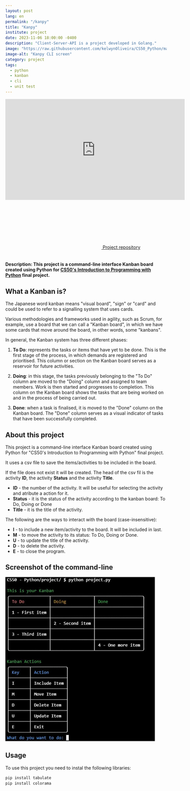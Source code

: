 ```yaml
---
layout: post
lang: en
permalink: "/kanpy"
title: "Kanpy"
institute: project
date: 2023-11-06 18:00:00 -0400
description: "Client-Server-API is a project developed in Golang."
image: "https://raw.githubusercontent.com/kelwynOliveira/CS50_Python/main/final_project/thumb.jpg"
image-alt: "Kanpy CLI screen"
category: project
tags:
  - python
  - kanban
  - cli
  - unit test
---
```


<!-- Youtube Video -->
<div class="yt-video">
<iframe width="560" height="315" src="https://www.youtube.com/embed/V7HFOg4AgD0?si=WaP1oDTF6rM4-Z0O" title="YouTube video player" frameborder="0" allow="accelerometer; autoplay; clipboard-write; encrypted-media; gyroscope; picture-in-picture; web-share" allowfullscreen></iframe>
</div>

<div class="github">
  <a  href="https://github.com/kelwynOliveira/CS50_Python/tree/main/final_project" target="_blank">
    <svg class="svg-icon">
        <use xlink:href="{{ '/assets/svg/minima-social-icons.svg#github' | relative_url }}"></use>
    </svg>
  <span>Project repository</span>
  </a>
</div>
<br/>

#### Description: This project is a command-line interface Kanban board created using Python for [CS50's Introduction to Programming with Python](https://www.edx.org/learn/python/harvard-university-cs50-s-introduction-to-programming-with-python?webview=false&campaign=CS50%27s+Introduction+to+Programming+with+Python&source=edx&product_category=course&placement_url=https%3A%2F%2Fwww.edx.org%2Fcs50) final project.

## What a Kanban is?

The Japanese word kanban means "visual board", "sign" or "card" and could be used to refer to a signalling system that uses cards.

Various methodologies and frameworks used in agility, such as Scrum, for example, use a board that we can call a "Kanban board", in which we have some cards that move around the board, in other words, some "kanbans".

In general, the Kanban system has three different phases:

1. **To Do**: represents the tasks or items that have yet to be done. This is the first stage of the process, in which demands are registered and prioritised. This column or section on the Kanban board serves as a reservoir for future activities.

2. **Doing**: in this stage, the tasks previously belonging to the "To Do" column are moved to the "Doing" column and assigned to team members. Work is then started and progresses to completion. This column on the Kanban board shows the tasks that are being worked on and in the process of being carried out.

3. **Done**: when a task is finalised, it is moved to the "Done" column on the Kanban board. The "Done" column serves as a visual indicator of tasks that have been successfully completed.

## About this project

This project is a command-line interface Kanban board created using Python for "CS50's Introduction to Programming with Python" final project.

It uses a csv file to save the items/activities to be included in the board.

If the file does not exist it will be created. The head of the csv fil is the activity **ID**, the activity **Status** and the activity **Title**.

- **ID** - the number of the activity. It will be useful for selecting the activity and atribute a action for it.
- **Status** - it is the status of the activity according to the kanban board: To Do, Doing or Done
- **Title** - it is the title of the activity.

The following are the ways to interact with the board (case-insensitive):

- **I** - to include a new item/activity to the board. It will be included in last.
- **M** - to move the activity to its status: To Do, Doing or Done.
- **U** - to update the title of the activity.
- **D** - to delete the activity.
- **E** - to close the program.

## Screenshot of the command-line

![Screenshot of the command-line running the Kanpy program. It shows the Kanban board and the actions user can do.](https://raw.githubusercontent.com/kelwynOliveira/CS50_Python/main/final_project/Kanpy.jpg)

## Usage

To use this project you need to instal the following libraries:

```python
pip install tabulate
pip install colorama
```
